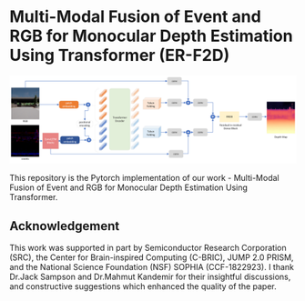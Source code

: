 # Multi-Modal Fusion of Event and RGB for Monocular Depth Estimation Using Transformer (ER-F2D)
<p>
<img src="img/model_architecture.png" width="900">
</p>
This repository is the Pytorch implementation of our work - Multi-Modal Fusion of Event and RGB for Monocular Depth Estimation Using Transformer.


## 
## Acknowledgement
This work was supported in part by Semiconductor Research Corporation (SRC), the Center for Brain-inspired Computing (C-BRIC), JUMP 2.0 PRISM, and the National Science Foundation (NSF) SOPHIA (CCF-1822923). I thank Dr.Jack Sampson and Dr.Mahmut Kandemir for their insightful discussions, and constructive suggestions which enhanced the quality of the paper.

